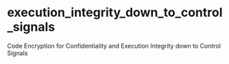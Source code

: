 # execution_integrity_down_to_control_signals
Code Encryption for Confidentiality and Execution Integrity down to Control Signals
